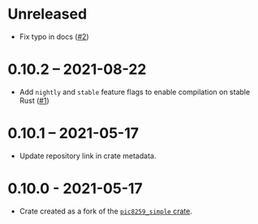 # Unreleased

- Fix typo in docs ([#2](https://github.com/rust-osdev/pic8259/pull/2))

# 0.10.2 – 2021-08-22

- Add `nightly` and `stable` feature flags to enable compilation on stable Rust ([#1](https://github.com/rust-osdev/pic8259/pull/1))

# 0.10.1 – 2021-05-17

- Update repository link in crate metadata.

# 0.10.0 - 2021-05-17

- Crate created as a fork of the [`pic8259_simple` crate](https://github.com/emk/toyos-rs/tree/master/crates/pic8259_simple).
